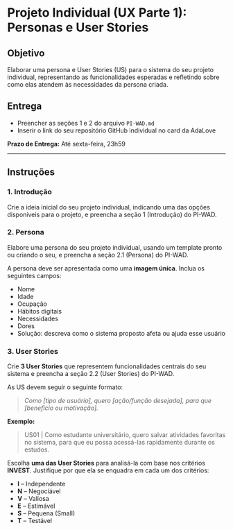 # Projeto Individual (UX Parte 1): Personas e User Stories

## Objetivo

Elaborar uma persona e User Stories (US) para o sistema do seu projeto individual, representando as funcionalidades esperadas e refletindo sobre como elas atendem às necessidades da persona criada.

## Entrega

- Preencher as seções 1 e 2 do arquivo `PI-WAD.md`
- Inserir o link do seu repositório GitHub individual no card da AdaLove

**Prazo de Entrega:** Até sexta-feira, 23h59

---

## Instruções

### 1. Introdução
Crie a ideia inicial do seu projeto individual, indicando uma das opções disponíveis para o projeto, e preencha a seção 1 (Introdução) do PI-WAD.

### 2. Persona
Elabore uma persona do seu projeto individual, usando um template pronto ou criando o seu, e preencha a seção 2.1 (Persona) do PI-WAD.

A persona deve ser apresentada como uma **imagem única**. Inclua os seguintes campos:

- Nome  
- Idade  
- Ocupação  
- Hábitos digitais  
- Necessidades  
- Dores
- Solução: descreva como o sistema proposto afeta ou ajuda esse usuário

### 3. User Stories

Crie **3 User Stories** que representem funcionalidades centrais do seu sistema e preencha a seção 2.2 (User Stories) do PI-WAD.

As US devem seguir o seguinte formato:

> *Como [tipo de usuário], quero [ação/função desejada], para que [benefício ou motivação].*

**Exemplo:**

> US01 | Como estudante universitário, quero salvar atividades favoritas no sistema, para que eu possa acessá-las rapidamente durante os estudos.

Escolha **uma das User Stories** para analisá-la com base nos critérios **INVEST**. Justifique por que ela se enquadra em cada um dos critérios:

- **I** – Independente  
- **N** – Negociável  
- **V** – Valiosa  
- **E** – Estimável  
- **S** – Pequena (Small)  
- **T** – Testável
